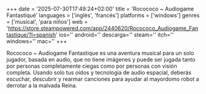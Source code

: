 +++
date = '2025-07-30T17:49:24+02:00'
title = 'Rocococo ~ Audiogame Fantastiqué'
languages = ['inglés', 'francés']
platforms = ['windows']
genres = ['musical', 'para niños']
web = 'https://store.steampowered.com/app/2440620/Rocococo_Audiogame_Fantastique/?l=spanish'
ios=''
android=''
descarga=''
steam=''
itch=''
windows=''
mac=''
+++

Rocococo ~ Audiogame Fantastique es una aventura musical para un solo jugador, basada en audio, que no tiene imágenes y puede ser jugada tanto por personas completamente ciegas como por personas con visión completa. Usando solo tus oídos y tecnología de audio espacial, deberás escuchar, descubrir y rearmar canciones para ayudar al mayordomo robot a derrotar a la malvada Reina.
